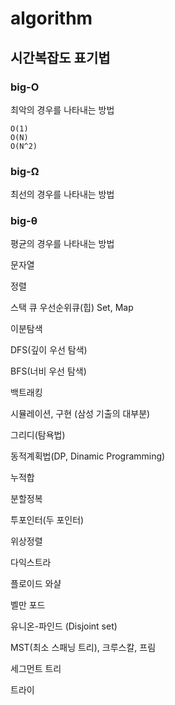# algorithm

## 시간복잡도 표기법

### big-O

최악의 경우를 나타내는 방법
  
    O(1)
    O(N)
    O(N^2)
    
### big-Ω
최선의 경우를 나타내는 방법
### big-θ
평균의 경우를 나타내는 방법


문자열

정렬

스택
큐
우선순위큐(힙)
Set, Map

이분탐색

DFS(깊이 우선 탐색)

BFS(너비 우선 탐색)

백트래킹

시뮬레이션, 구현 (삼성 기출의 대부분)

그리디(탐욕법)

동적계획법(DP, Dinamic Programming)

누적합

분할정복

투포인터(두 포인터)

위상정렬

다익스트라

플로이드 와샬

벨만 포드

유니온-파인드 (Disjoint set)

MST(최소 스패닝 트리), 크루스칼, 프림

세그먼트 트리

트라이

